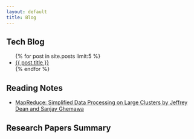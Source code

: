 ```yaml
---
layout: default
title: Blog
---
```


## Tech Blog

<ul>
  {% for post in site.posts limit:5 %}
    <li>
      <a href="{{ post.url }}">{{ post.title }}</a>
    </li>
  {% endfor %}
</ul>

## Reading Notes
<ul>
    <li>
        <a href="research_summary/mapreduce.html">MapReduce: Simplified Data Processing on Large Clusters by Jeffrey Dean and Sanjay Ghemawa</a>
    </li>
</ul>

## Research Papers Summary

### []()
